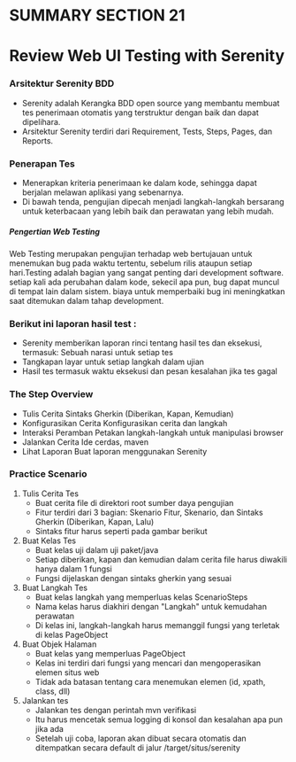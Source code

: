 # SUMMARY SECTION 21
# Review Web UI Testing with Serenity

### Arsitektur Serenity BDD
- Serenity adalah Kerangka BDD open source yang membantu membuat tes penerimaan otomatis yang terstruktur dengan baik dan dapat dipelihara.
- Arsitektur Serenity terdiri dari Requirement, Tests, Steps, Pages, dan Reports.

### Penerapan Tes
- Menerapkan kriteria penerimaan ke dalam kode, sehingga dapat berjalan melawan aplikasi yang sebenarnya.
- Di bawah tenda, pengujian dipecah menjadi langkah-langkah bersarang untuk keterbacaan yang lebih baik dan perawatan yang lebih mudah.

##### Pengertian Web Testing
Web Testing merupakan pengujian terhadap web bertujauan untuk menemukan bug pada waktu tertentu, sebelum rilis ataupun setiap hari.Testing adalah bagian yang sangat penting dari development software. setiap kali ada perubahan dalam kode, sekecil apa pun, bug dapat muncul di tempat lain dalam sistem. biaya untuk memperbaiki bug ini meningkatkan saat ditemukan dalam tahap development.

### Berikut ini laporan hasil test :
- Serenity memberikan laporan rinci tentang hasil tes dan eksekusi, termasuk: Sebuah narasi untuk setiap tes
- Tangkapan layar untuk setiap langkah dalam ujian
- Hasil tes termasuk waktu eksekusi dan pesan kesalahan jika tes gagal


### The Step Overview
- Tulis Cerita
    Sintaks Gherkin (Diberikan, Kapan, Kemudian)
- Konfigurasikan Cerita
    Konfigurasikan cerita dan langkah
- Interaksi Peramban
    Petakan langkah-langkah untuk manipulasi browser
- Jalankan Cerita
    Ide cerdas, maven
- Lihat Laporan
    Buat laporan menggunakan Serenity

### Practice Scenario
1. Tulis Cerita Tes
    - Buat cerita file di direktori root sumber daya pengujian
    - Fitur terdiri dari 3 bagian: Skenario Fitur, Skenario, dan Sintaks Gherkin (Diberikan, Kapan, Lalu)
    - Sintaks fitur harus seperti pada gambar berikut
2. Buat Kelas Tes
    - Buat kelas uji dalam uji paket/java
    - Setiap diberikan, kapan dan kemudian dalam cerita file harus diwakili hanya dalam 1 fungsi
    - Fungsi dijelaskan dengan sintaks gherkin yang sesuai
3. Buat Langkah Tes
    - Buat kelas langkah yang memperluas kelas ScenarioSteps 
    - Nama kelas harus diakhiri dengan "Langkah" untuk kemudahan perawatan
    - Di kelas ini, langkah-langkah harus memanggil fungsi yang terletak di kelas PageObject
4. Buat Objek Halaman
    - Buat kelas yang memperluas PageObject
    - Kelas ini terdiri dari fungsi yang mencari dan mengoperasikan elemen situs web
    - Tidak ada batasan tentang cara menemukan elemen (id, xpath, class, dll)
5. Jalankan tes
    - Jalankan tes dengan perintah mvn verifikasi
    - Itu harus mencetak semua logging di konsol dan kesalahan apa pun jika ada
    - Setelah uji coba, laporan akan dibuat secara otomatis dan ditempatkan secara default di jalur /target/situs/serenity